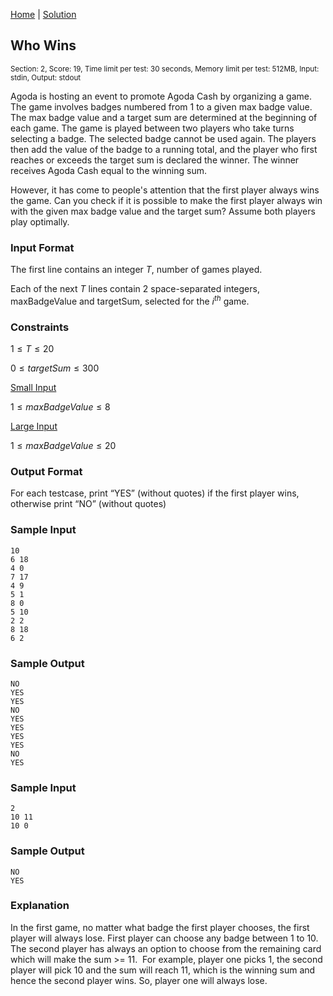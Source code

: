 [Home](../README.md) | [Solution](./solution.py)

## Who Wins

<sup>Section: 2, Score: 19, Time limit per test: 30 seconds, Memory limit per test: 512MB, Input: stdin, Output: stdout</sup>

Agoda is hosting an event to promote Agoda Cash by organizing a game. The game involves badges numbered from 1 to a given max badge value. The max badge value and a target sum are determined at the beginning of each game. The game is played between two players who take turns selecting a badge. The selected badge cannot be used again. The players then add the value of the badge to a running total, and the player who first reaches or exceeds the target sum is declared the winner. The winner receives Agoda Cash equal to the winning sum.

However, it has come to people's attention that the first player always wins the game. Can you check if it is possible to make the first player always win with the given max badge value and the target sum? Assume both players play optimally.

### Input Format

The first line contains an integer $T$, number of games played.

Each of the next $T$ lines contain 2 space-separated integers, maxBadgeValue and targetSum, selected for the $i^{th}$ game.

### Constraints

$1 \le T \le 20$

$0 \le targetSum \le 300$

<u>Small Input</u>

$1 \le maxBadgeValue \le 8$

<u>Large Input</u>

$1 \le maxBadgeValue \le 20$

### Output Format

For each testcase, print “YES” (without quotes) if the first player wins, otherwise print “NO” (without quotes)

### Sample Input

```
10
6 18
4 0
7 17
4 9
5 1
8 0
5 10
2 2
8 18
6 2
```

### Sample Output

```
NO
YES
YES
NO
YES
YES
YES
YES
NO
YES
```

### Sample Input

```
2
10 11
10 0
```

### Sample Output

```
NO
YES
```

### Explanation

In the first game, no matter what badge the first player chooses, the first player will always lose. First player can choose any badge between 1 to 10. The second player has always an option to choose from the remaining card which will make the sum >= 11. 
For example, player one picks 1, the second player will pick 10 and the sum will reach 11, which is the winning sum and hence the second player wins. So, player one will always lose.
